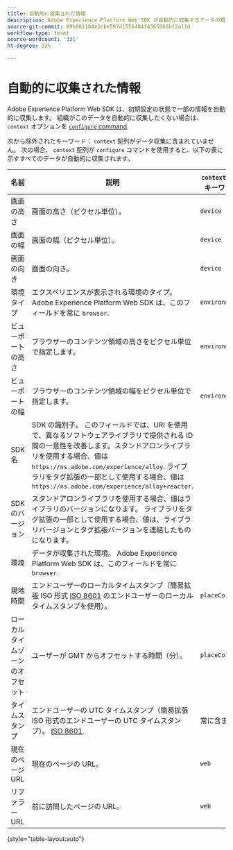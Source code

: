 ```yaml
---
title: 自動的に収集された情報
description: Adobe Experience Platform Web SDK が自動的に収集するデータの概要です。
source-git-commit: 89b981104e3cbe597d1556484f4365866bf2a11d
workflow-type: tm+mt
source-wordcount: '331'
ht-degree: 32%

---
```


# 自動的に収集された情報

Adobe Experience Platform Web SDK は、初期設定の状態で一部の情報を自動的に収集します。 組織がこのデータを自動的に収集したくない場合は、 `context` オプションを [`configure` command](../fundamentals/configuring-the-sdk.md).

次から除外されたキーワード： `context` 配列がデータ収集に含まれていません。 次の場合、 `context` 配列が `configure` コマンドを使用すると、以下の表に示すすべてのデータが自動的に収集されます。

| 名前 | 説明 | `context` 配列キーワード | XDM パス | 値の例 |
| --- | --- | --- | --- | --- |
| 画面の高さ | 画面の高さ（ピクセル単位）。 | `device` | `events[].xdm.device.screenHeight` | `900` |
| 画面の幅 | 画面の幅（ピクセル単位）。 | `device` | `events[].xdm.device.screenWidth` | `1440` |
| 画面の向き | 画面の向き。 | `device` | `events[].xdm.device.screenOrientation` | `landscape` または `portrait` |
| 環境タイプ | エクスペリエンスが表示される環境のタイプ。 Adobe Experience Platform Web SDK は、このフィールドを常に `browser`. | `environment` | `events[].xdm.environment.type` | `browser` |
| ビューポートの高さ | ブラウザーのコンテンツ領域の高さをピクセル単位で指定します。 | `environment` | `events[].xdm.environment.browserDetails.viewportHeight` | `679` |
| ビューポートの幅 | ブラウザーのコンテンツ領域の幅をピクセル単位で指定します。 | `environment` | `events[].xdm.environment.browserDetails.viewportWidth` | `642` |
| SDK 名 | SDK の識別子。 このフィールドでは、URI を使用で、異なるソフトウェアライブラリで提供される ID 間の一意性を改善します。スタンドアロンライブラリを使用する場合、値は `https://ns.adobe.com/experience/alloy`. ライブラリをタグ拡張の一部として使用する場合、値は `https://ns.adobe.com/experience/alloy+reactor`. | | `events[].xdm.implementationDetails.name` | `https://ns.adobe.com/experience/alloy` |
| SDK のバージョン | スタンドアロンライブラリを使用する場合、値はライブラリのバージョンになります。 ライブラリをタグ拡張の一部として使用する場合、値は、ライブラリバージョンとタグ拡張バージョンを連結したものになります。 | | `events[].xdm.implementationDetails.version` | `2.1.0+2.1.3` |
| 環境 | データが収集された環境。 Adobe Experience Platform Web SDK は、このフィールドを常に `browser`. | | `events[].xdm.implementationDetails.environment` | `browser` |
| 現地時間 | エンドユーザーのローカルタイムスタンプ（簡易拡張 ISO 形式 [ISO 8601](https://datatracker.ietf.org/doc/html/rfc3339#section-5.6) のエンドユーザーのローカルタイムスタンプを使用）。 | `placeContext` | `events[].xdm.placeContext.localTime` | `YYYY-08-07T15:47:17.129-07:00` |
| ローカルタイムゾーンのオフセット | ユーザーが GMT からオフセットする時間（分）。 | `placeContext` | `events[].xdm.placeContext.localTimezoneOffset` | `360` |
| タイムスタンプ | エンドユーザーの UTC タイムスタンプ（簡易拡張 ISO 形式のエンドユーザーの UTC タイムスタンプ）。 [ISO 8601](https://datatracker.ietf.org/doc/html/rfc3339#section-5.6). | 常に含まれる | `events[].xdm.timestamp` | `YYYY-08-07T22:47:17.129Z` |
| 現在のページ URL | 現在のページの URL。 | `web` | `events[].xdm.web.webPageDetails.URL` | `https://example.com/index.html` |
| リファラー URL | 前に訪問したページの URL。 | `web` | `events[].xdm.web.webReferrer.URL` | `http://example.org/linkedpage.html` |

{style="table-layout:auto"}
